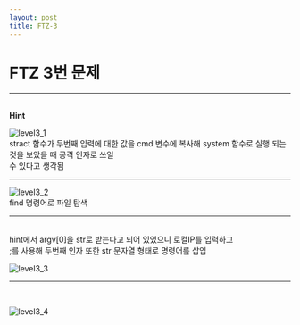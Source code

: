 ```yaml
---
layout: post
title: FTZ-3
---
```

<h1>FTZ 3번 문제</h1>

___

<br>
<strong>Hint</strong>
<br>

![level3_1](https://user-images.githubusercontent.com/39820421/61165798-0d4b6880-a560-11e9-8e4e-4f402ca45c63.png)
<br>
stract 함수가 두번째 입력에 대한 값을 cmd 변수에 복사해 system 함수로 실행 되는것을 보았을 때 공격 인자로 쓰일<br> 수 있다고 생각됨

____


![level3_2](https://user-images.githubusercontent.com/39820421/61165799-0d4b6880-a560-11e9-8cc2-991f2fc1eee2.png)
<br>find 명령어로 파일 탐색

___

<br>
hint에서 argv[0]을 str로 받는다고 되어 있었으니 로컬IP를 입력하고 <br>;를 사용해 두번째 인자 또한 str 문자열 형태로 명령어를 삽입

![level3_3](https://user-images.githubusercontent.com/39820421/61165800-0d4b6880-a560-11e9-846b-de072c67703e.png)

___
<br>

![level3_4](https://user-images.githubusercontent.com/39820421/61165801-0d4b6880-a560-11e9-95ab-c8839dec1db2.png)

